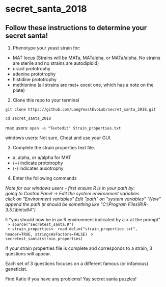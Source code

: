 # secret_santa_2018

## Follow these instructions to determine your secret santa! 

1) Phenotype your yeast strain for: 
  - MAT locus (Strains will be MATa, MATalpha, or MATa/alpha. No strains are sterile and no strains are autodiploid)
  - uracil prototrophy
  - adenine prototrophy
  - histidine prototrophy
  - methionine (all strains are met+ excet one, which has a note on the plate) 
  
 2) Clone this repo to your terminal 
 
 `git clone https://github.com/LangYeastEvoLab/secret_santa_2018.git` 
 
 `cd secret_santa_2018`
 
 mac users: `open -a "Textedit" Strain_properties.txt`
 
 windows users: Not sure. Cheat and use your GUI. 
 
 
 3) Complete the strain properties text file. 
  - a, alpha, or a/alpha for MAT
  - (+) indicate prototrophy
  - (-) indicates auxotrophy
  
  4) Enter the following commands 
  
  *Note for our windows users - first ensure R is in your path by:  
  going to Control Panel -> Edit the system environment variables  
  click on "Environment variables" 
  Edit "path" on "system variables" "New"  
  append the path (it should be something like "C:\Program Files\R\R-3.5.1\bin\x64")*
   
   `R` *you should now be in an R environment indicated by a > at the prompt"  
  ` > source("secretest_santa.R")`  
  ` > strain_properties<- read.delim("strain_properties.txt", header=TRUE, stringsAsFactors=FALSE)`
  ` > secretest_santa(strain_properties)`
   
   If your strain properties file is complete and corresponds to a strain, 3 questions will appear. 
   
   Each set of 3 questions focuses on a different famous (or infamous) geneticist. 
   
   Find Katie if you have any problems! Yay secret santa puzzles! 
  
